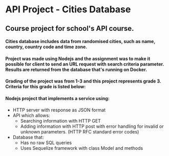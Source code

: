 # API Project - Cities Database

## Course project for school's API course.

#### Cities database includes data from randomised cities, such as name, country, country code and time zone.

#### Project was made using Nodejs and the assignment was to make it possible for client to send an URL request with search criteria parameter. Results are returned from the database that's running on Docker.

#### Grading of the project was from 1-3 and this project represents grade 3. Criteria for this grade is listed below:

#### Nodejs project that implements a service using:

- HTTP server with response as JSON format
- API which allows:
  - Searching information with HTTP GET
  - Adding information with HTTP post
    with error handling for invalid or unknown parameters. (HTTP RFC standard error codes)
- Database that:
  - Has no raw SQL queries
  - Uses Sequelize framework with class Model and methods
